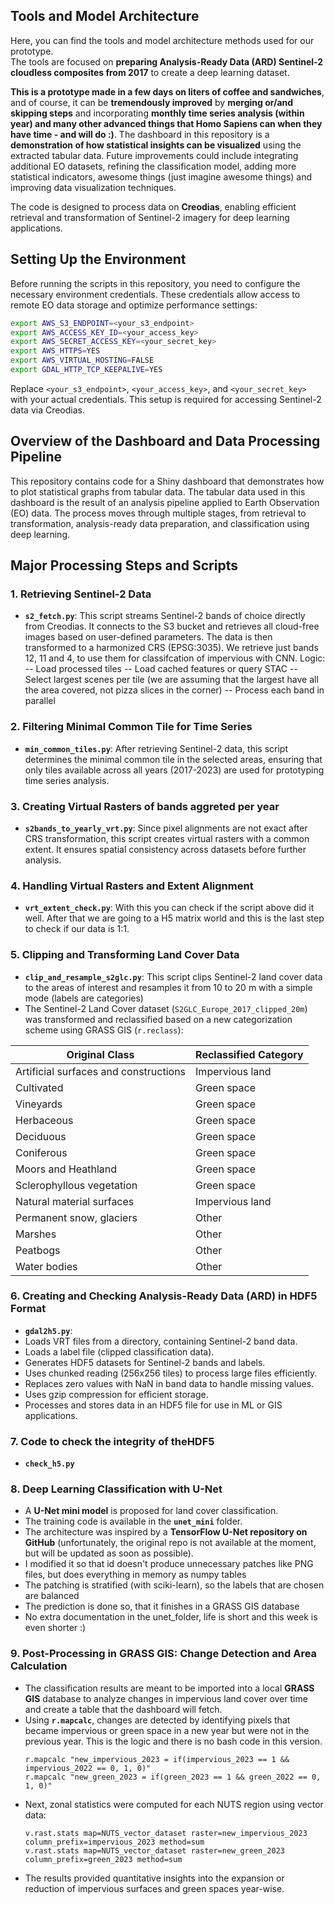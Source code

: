## **Tools and Model Architecture**

Here, you can find the tools and model architecture methods used for our prototype.  
The tools are focused on **preparing Analysis-Ready Data (ARD) Sentinel-2 cloudless composites from 2017** to create a deep learning dataset.

**This is a prototype made in a few days on liters of coffee and sandwiches**, and of course, it can be **tremendously improved** by **merging or/and skipping steps** and incorporating **monthly time series analysis (within year) and many other advanced things that Homo Sapiens can when they have time - and will do :)**.
The dashboard in this repository is a **demonstration of how statistical insights can be visualized** using the extracted tabular data. Future improvements could include integrating additional EO datasets, refining the classification model, adding more statistical indicators, awesome things (just imagine awesome things) and improving data visualization techniques.

The code is designed to process data on **Creodias**, enabling efficient retrieval and transformation of Sentinel-2 imagery for deep learning applications.

## Setting Up the Environment

Before running the scripts in this repository, you need to configure the necessary environment credentials. These credentials allow access to remote EO data storage and optimize performance settings:

```sh
export AWS_S3_ENDPOINT=<your_s3_endpoint>
export AWS_ACCESS_KEY_ID=<your_access_key>
export AWS_SECRET_ACCESS_KEY=<your_secret_key>
export AWS_HTTPS=YES
export AWS_VIRTUAL_HOSTING=FALSE
export GDAL_HTTP_TCP_KEEPALIVE=YES
```

Replace `<your_s3_endpoint>`, `<your_access_key>`, and `<your_secret_key>` with your actual credentials. This setup is required for accessing Sentinel-2 data via Creodias.

## Overview of the Dashboard and Data Processing Pipeline

This repository contains code for a Shiny dashboard that demonstrates how to plot statistical graphs from tabular data. The tabular data used in this dashboard is the result of an analysis pipeline applied to Earth Observation (EO) data. The process moves through multiple stages, from retrieval to transformation, analysis-ready data preparation, and classification using deep learning.

## Major Processing Steps and Scripts

### 1. **Retrieving Sentinel-2 Data**
- **`s2_fetch.py`**: This script streams Sentinel-2 bands of choice directly from Creodias. It connects to the S3 bucket and retrieves all cloud-free images based on user-defined parameters. The data is then transformed to a harmonized CRS (EPSG:3035). We retrieve just bands 12, 11 and 4, to use them for classifcation of impervious with CNN.
Logic:
-- Load processed tiles
-- Load cached features or query STAC
-- Select largest scenes per tile (we are assuming that the largest have all the area covered, not pizza slices in the corner)
-- Process each band in parallel

### 2. **Filtering Minimal Common Tile for Time Series**
- **`min_common_tiles.py`**: After retrieving Sentinel-2 data, this script determines the minimal common tile in the selected areas, ensuring that only tiles available across all years (2017-2023) are used for prototyping time series analysis.

### 3. **Creating Virtual Rasters of bands aggreted per year**
- **`s2bands_to_yearly_vrt.py`**: Since pixel alignments are not exact after CRS transformation, this script creates virtual rasters with a common extent. It ensures spatial consistency across datasets before further analysis.

### 4. **Handling Virtual Rasters and Extent Alignment**
- **`vrt_extent_check.py`**: With this you can check if the script above did it well. After that we are going to a H5 matrix world and this is the last step to check if our data is 1:1.

### 5. **Clipping and Transforming Land Cover Data**
- **`clip_and_resample_s2glc.py`**: This script clips Sentinel-2 land cover data to the areas of interest and resamples it from 10 to 20 m with a simple mode (labels are categories)
- The Sentinel-2 Land Cover dataset (`S2GLC_Europe_2017_clipped_20m`) was transformed and reclassified based on a new categorization scheme using GRASS GIS (`r.reclass`):

| Original Class | Reclassified Category |
|---------------|----------------------|
| Artificial surfaces and constructions | Impervious land |
| Cultivated | Green space |
| Vineyards | Green space |
| Herbaceous | Green space |
| Deciduous | Green space |
| Coniferous | Green space |
| Moors and Heathland | Green space |
| Sclerophyllous vegetation | Green space |
| Natural material surfaces | Impervious land |
| Permanent snow, glaciers | Other |
| Marshes | Other |
| Peatbogs | Other |
| Water bodies | Other |

### 6. **Creating and Checking Analysis-Ready Data (ARD) in HDF5 Format**
- **`gdal2h5.py`**:
- Loads VRT files from a directory, containing Sentinel-2 band data.
- Loads a label file (clipped classification data).
- Generates HDF5 datasets for Sentinel-2 bands and labels.
- Uses chunked reading (256x256 tiles) to process large files efficiently.
- Replaces zero values with NaN in band data to handle missing values.
- Uses gzip compression for efficient storage.
- Processes and stores data in an HDF5 file for use in ML or GIS applications.


### 7. **Code to check the integrity of theHDF5**
- **`check_h5.py`**



### 8. **Deep Learning Classification with U-Net**
- A **U-Net mini model** is proposed for land cover classification.
- The training code is available in the **`unet_mini`** folder.
- The architecture was inspired by a **TensorFlow U-Net repository on GitHub** (unfortunately, the original repo is not available at the moment, but will be updated as soon as possible).
- I modified it so that id doesn't produce unnecessary patches like PNG files, but does everything in memory as numpy tables
- The patching is stratified (with sciki-learn), so the labels that are chosen are balanced
- The prediction is done so, that it finishes in a GRASS GIS database
- No extra documentation in the unet_folder, life is short and this week is even shorter :)

### 9. **Post-Processing in GRASS GIS: Change Detection and Area Calculation**
- The classification results are meant to be imported into a local **GRASS GIS** database to analyze changes in impervious land cover over time and create a table that the dashboard will fetch.
- Using **`r.mapcalc`**, changes are detected by identifying pixels that became impervious or green space in a new year but were not in the previous year. This is the logic and there is no bash code in this version.
  ```
  r.mapcalc "new_impervious_2023 = if(impervious_2023 == 1 && impervious_2022 == 0, 1, 0)"
  r.mapcalc "new_green_2023 = if(green_2023 == 1 && green_2022 == 0, 1, 0)"
  ```
- Next, zonal statistics were computed for each NUTS region using vector data:
  ```
  v.rast.stats map=NUTS_vector_dataset raster=new_impervious_2023 column_prefix=impervious_2023 method=sum
  v.rast.stats map=NUTS_vector_dataset raster=new_green_2023 column_prefix=green_2023 method=sum
  ```
- The results provided quantitative insights into the expansion or reduction of impervious surfaces and green spaces year-wise.
